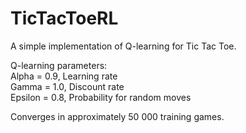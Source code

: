 # TicTacToeRL
A simple implementation of Q-learning for Tic Tac Toe.

Q-learning parameters:  
Alpha = 0.9, Learning rate  
Gamma = 1.0, Discount rate  
Epsilon = 0.8, Probability for random moves  
  
Converges in approximately 50 000 training games.  
